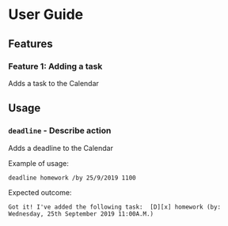 # User Guide

## Features 

### Feature 1: Adding a task  
Adds a task to the Calendar 

## Usage

### `deadline` - Describe action

Adds a deadline to the Calendar 

Example of usage: 

`deadline homework /by 25/9/2019 1100`

Expected outcome:

`Got it! I've added the following task: 
    [D][x] homework (by: Wednesday, 25th September 2019 11:00A.M.)`
